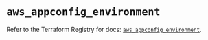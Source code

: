 # `aws_appconfig_environment`

Refer to the Terraform Registry for docs: [`aws_appconfig_environment`](https://registry.terraform.io/providers/hashicorp/aws/5.51.1/docs/resources/appconfig_environment).
